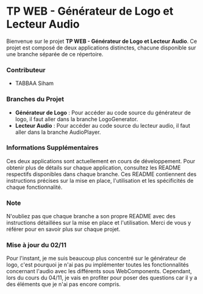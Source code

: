 # TP WEB - Générateur de Logo et Lecteur Audio

Bienvenue sur le projet **TP WEB - Générateur de Logo et Lecteur Audio**. Ce projet est composé de deux applications distinctes, chacune disponible sur une branche séparée de ce répertoire.

### Contributeur
- TABBAA Siham
  
### Branches du Projet

- **Générateur de Logo** : Pour accéder au code source du générateur de logo, il faut aller dans la branche LogoGenerator.
- **Lecteur Audio** : Pour accéder au code source du lecteur audio, il faut aller dans la branche AudioPlayer.

### Informations Supplémentaires

Ces deux applications sont actuellement en cours de développement. Pour obtenir plus de détails sur chaque application, consultez les README respectifs disponibles dans chaque branche. Ces README contiennent des instructions précises sur la mise en place, l'utilisation et les spécificités de chaque fonctionnalité.

### Note
N'oubliez pas que chaque branche a son propre README avec des instructions détaillées sur la mise en place et l'utilisation. Merci de vous y référer pour en savoir plus sur chaque projet.

### Mise à jour du 02/11
Pour l'instant, je me suis beaucoup plus concentré sur le générateur de logo, c'est pourquoi je n'ai pas pu implémenter toutes les fonctionnalités concernant l'audio avec les différents sous WebComponents. Cependant, lors du cours du 04/11, je vais en profiter pour poser des questions car il y a des éléments que je n'ai pas encore compris.
